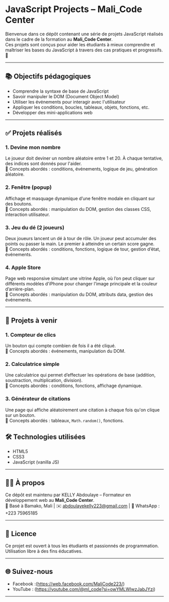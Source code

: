 # JavaScript Projects – Mali_Code Center

Bienvenue dans ce dépôt contenant une série de projets JavaScript réalisés dans le cadre de la formation au **Mali_Code Center**.  
Ces projets sont conçus pour aider les étudiants à mieux comprendre et maîtriser les bases du JavaScript à travers des cas pratiques et progressifs. 🚀

---

## 📚 Objectifs pédagogiques

- Comprendre la syntaxe de base de JavaScript
- Savoir manipuler le DOM (Document Object Model)
- Utiliser les événements pour interagir avec l'utilisateur
- Appliquer les conditions, boucles, tableaux, objets, fonctions, etc.
- Développer des mini-applications web

---

## ✅ Projets réalisés

### 1. **Devine mon nombre**

Le joueur doit deviner un nombre aléatoire entre 1 et 20. À chaque tentative, des indices sont donnés pour l'aider.  
🎯 Concepts abordés : conditions, événements, logique de jeu, génération aléatoire.

### 2. **Fenêtre (popup)**

Affichage et masquage dynamique d’une fenêtre modale en cliquant sur des boutons.  
🎯 Concepts abordés : manipulation du DOM, gestion des classes CSS, interaction utilisateur.

### 3. **Jeu du dé (2 joueurs)**

Deux joueurs lancent un dé à tour de rôle. Un joueur peut accumuler des points ou passer la main. Le premier à atteindre un certain score gagne.  
🎯 Concepts abordés : conditions, fonctions, logique de tour, gestion d’état, événements.

### 4. **Apple Store**

Page web responsive simulant une vitrine Apple, où l’on peut cliquer sur différents modèles d’iPhone pour changer l’image principale et la couleur d’arrière-plan.  
🎯 Concepts abordés : manipulation du DOM, attributs data, gestion des événements.

---

## 🚧 Projets à venir

### 1. **Compteur de clics**

Un bouton qui compte combien de fois il a été cliqué.  
🎯 Concepts abordés : événements, manipulation du DOM.

### 2. **Calculatrice simple**

Une calculatrice qui permet d’effectuer les opérations de base (addition, soustraction, multiplication, division).  
🎯 Concepts abordés : conditions, fonctions, affichage dynamique.

### 3. **Générateur de citations**

Une page qui affiche aléatoirement une citation à chaque fois qu'on clique sur un bouton.  
🎯 Concepts abordés : tableaux, `Math.random()`, fonctions.

## 🛠️ Technologies utilisées

- HTML5
- CSS3
- JavaScript (vanilla JS)

---

## 👨‍🏫 À propos

Ce dépôt est maintenu par KELLY Abdoulaye – Formateur en développement web au **Mali_Code Center**.  
📍 Basé à Bamako, Mali | ✉️ abdoulayekelly223@gmail.com | 📱 WhatsApp : +223 75965185

---

## 📜 Licence

Ce projet est ouvert à tous les étudiants et passionnés de programmation.  
Utilisation libre à des fins éducatives.

---

## 🌐 Suivez-nous

- Facebook :(https://web.facebook.com/MaliCode223/)
- YouTube : (https://youtube.com/@ml_code?si=owYMLWlwzJabJYzi)

---
